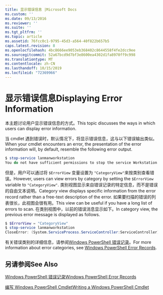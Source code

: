 ```yaml
---
title: 显示错误信息 |Microsoft Docs
ms.custom: ''
ms.date: 09/13/2016
ms.reviewer: ''
ms.suite: ''
ms.tgt_pltfrm: ''
ms.topic: article
ms.assetid: 76fcc0c1-9795-45d3-a564-40f822b657b5
caps.latest.revision: 8
ms.openlocfilehash: 4bc8666ee9053eb368402c8644558f4fe2dcc9ee
ms.sourcegitcommit: 52a67bcd9d7bf3e8600ea4302d1fa8970ff9c998
ms.translationtype: MT
ms.contentlocale: zh-CN
ms.lasthandoff: 10/15/2019
ms.locfileid: "72369966"
---
```

# <a name="displaying-error-information"></a><span data-ttu-id="62148-102">显示错误信息</span><span class="sxs-lookup"><span data-stu-id="62148-102">Displaying Error Information</span></span>

<span data-ttu-id="62148-103">本主题讨论用户显示错误信息的方式。</span><span class="sxs-lookup"><span data-stu-id="62148-103">This topic discusses the ways in which users can display error information.</span></span>

<span data-ttu-id="62148-104">当 cmdlet 遇到错误时，默认情况下，将显示错误信息，这与以下错误输出类似。</span><span class="sxs-lookup"><span data-stu-id="62148-104">When your cmdlet encounters an error, the presentation of the error information will, by default, resemble the following error output.</span></span>

```powershell
$ stop-service lanmanworkstation
You do not have sufficient permissions to stop the service Workstation.
```

<span data-ttu-id="62148-105">但是，用户可以通过将 `$ErrorView` 变量设置为 `"CategoryView"`来按类别查看错误。</span><span class="sxs-lookup"><span data-stu-id="62148-105">However, users can view errors by category by setting the `$ErrorView` variable to `"CategoryView"`.</span></span> <span data-ttu-id="62148-106">类别视图显示来自错误记录的特定信息，而不是错误的自由文本说明。</span><span class="sxs-lookup"><span data-stu-id="62148-106">Category view displays specific information from the error record rather than a free-text description of the error.</span></span> <span data-ttu-id="62148-107">如果要扫描的错误的列表很长，此视图会很有用。</span><span class="sxs-lookup"><span data-stu-id="62148-107">This view can be useful if you have a long list of errors to scan.</span></span> <span data-ttu-id="62148-108">在类别视图中，以前的错误消息显示如下。</span><span class="sxs-lookup"><span data-stu-id="62148-108">In category view, the previous error message is displayed as follows.</span></span>

```powershell
$ $ErrorView = "CategoryView"
$ stop-service lanmanworkstation
CloseError: (System.ServiceProcess.ServiceController:ServiceController) [stop-service], ServiceCommandException
```

<span data-ttu-id="62148-109">有关错误类别的详细信息，请参阅[Windows PowerShell 错误记录](./windows-powershell-error-records.md)。</span><span class="sxs-lookup"><span data-stu-id="62148-109">For more information about error categories, see [Windows PowerShell Error Records](./windows-powershell-error-records.md).</span></span>

## <a name="see-also"></a><span data-ttu-id="62148-110">另请参阅</span><span class="sxs-lookup"><span data-stu-id="62148-110">See Also</span></span>

[<span data-ttu-id="62148-111">Windows PowerShell 错误记录</span><span class="sxs-lookup"><span data-stu-id="62148-111">Windows PowerShell Error Records</span></span>](./windows-powershell-error-records.md)

[<span data-ttu-id="62148-112">编写 Windows PowerShell Cmdlet</span><span class="sxs-lookup"><span data-stu-id="62148-112">Writing a Windows PowerShell Cmdlet</span></span>](./writing-a-windows-powershell-cmdlet.md)
